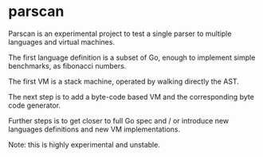 # parscan

Parscan is an experimental project to test a single parser to multiple
languages and virtual machines.

The first language definition is a subset of Go, enough to implement
simple benchmarks, as fibonacci numbers.

The first VM is a stack machine, operated by walking  directly the AST.

The next step is to add a byte-code based VM and the corresponding byte code
generator.

Further steps is to get closer to full Go spec and / or introduce new
languages definitions and new VM implementations.

Note: this is highly experimental and unstable.
